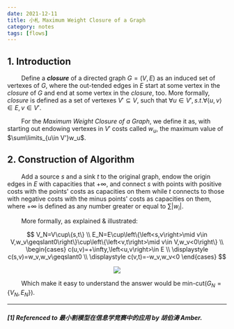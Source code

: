 ```yaml
---
date: 2021-12-11
title: 小札 Maximum Weight Closure of a Graph
category: notes
tags: [flows]
---
```


## 1. Introduction

&emsp;&emsp; Define a ***closure*** of a directed graph $G=(V,E)$ as an induced set of vertexes of $G$, where the out-tended edges in $E$ start at some vertex in the *closure* of $G$ and end at some vertex in the *closure*, too. More formally, *closure* is defined as a set of vertexes $V'\subseteq V$, such that $\forall u\in V',s.t.\forall\left<u,v\right>\in E,v\in V'$.

&emsp;&emsp; For the *Maximum Weight Closure of a Graph*, we define it as, with starting out endowing vertexes in $V'$ costs called $w_u$, the maximum value of $\sum\limits_{u\in V'}w_u$.

## 2. Construction of Algorithm

&emsp;&emsp; Add a source $s$ and a sink $t$ to the original graph, endow the origin edges in $E$ with capacities that $+\infty$, and connect $s$ with points with positive costs with the points' costs as capacities on them while $t$ connects to those with negative costs with the minus points' costs as capacities on them, where $+\infty$ is defined as any number greater or equal to $\sum |w_i|$.

&emsp;&emsp; More formally, as explained & illustrated:

$$
V_N=V\cup\{s,t\} \\
E_N=E\cup\left\{\left<s,v\right>\mid v\in V,w_v\geqslant0\right\}\cup\left\{\left<v,t\right>\mid v\in V,w_v<0\right\} \\
\begin{cases}
c(u,v)=+\infty,\left<u,v\right>\in E \\
\displaystyle
c(s,v)=w_v,w_v\geqslant0 \\
\displaystyle
c(v,t)=-w_v,w_v<0
\end{cases}
$$

<div align = "center"> <img src = "https://img2020.cnblogs.com/blog/1924407/202112/1924407-20211211141835040-1855086965.png"> </div>

&emsp;&emsp; Which make it easy to understand the answer would be $\text{min-cut}(G_N=\{V_N,E_N\})$.

---

##### [1] Referenced to *最小割模型在信息学竞赛中的应用 by 胡伯涛 Amber*.
    